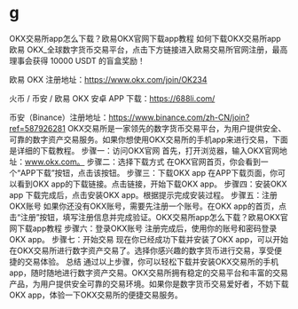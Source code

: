 # g
OKX交易所app怎么下载？欧易OKX官网下载app教程
如何下载OKX交易所app
欧易 OKX_全球数字货币交易平台，点击下方链接进入欧易交易所官网注册，最高理事会获得 10000 USDT 的盲盒奖励！

欧易 OKX 注册地址：https://www.okx.com/join/OK234

火币 / 币安 / 欧易 OKX 安卓 APP 下载：https://688li.com/

币安（Binance）注册地址：https://www.binance.com/zh-CN/join?ref=587926281
OKX交易所是一家领先的数字货币交易平台，为用户提供安全、可靠的数字资产交易服务。如果你想使用OKX交易所的手机app来进行交易，下面是详细的下载教程。
步骤一：访问OKX官网
首先，打开浏览器，输入OKX官网地址：www.okx.com。
步骤二：选择下载方式
在OKX官网首页，你会看到一个“APP下载”按钮，点击该按钮。
步骤三：下载OKX app
在APP下载页面，你可以看到OKX app的下载链接。点击链接，开始下载OKX app。
步骤四：安装OKX app
下载完成后，点击安装OKX app。根据提示完成安装过程。
步骤五：注册OKX账号
如果你还没有OKX账号，需要先注册一个账号。在OKX app的首页，点击“注册”按钮，填写注册信息并完成验证。OKX交易所app怎么下载？欧易OKX官网下载app教程
步骤六：登录OKX账号
注册完成后，使用你的账号和密码登录OKX app。
步骤七：开始交易
现在你已经成功下载并安装了OKX app，可以开始在OKX交易所进行数字资产交易了。选择你感兴趣的数字货币进行交易，享受便捷的交易体验。
总结
通过以上步骤，你可以轻松下载并安装OKX交易所的手机app，随时随地进行数字资产交易。OKX交易所拥有稳定的交易平台和丰富的交易产品，为用户提供安全可靠的交易环境。如果你是数字货币交易爱好者，不妨下载OKX app，体验一下OKX交易所的便捷交易服务。
